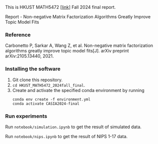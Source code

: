 This is HKUST MATH5472 [[link](https://sites.google.com/site/eeyangc/teaching/math-5472-computer-age-statistical-inference-and-its-applications)] Fall 2024 final report.

Report - Non-negative Matrix Factorization Algorithms Greatly Improve Topic Model Fits

### Reference

Carbonetto P, Sarkar A, Wang Z, et al. Non-negative matrix factorization algorithms greatly improve topic model fits[J]. arXiv preprint arXiv:2105.13440, 2021.

### Installing the software
1. Git clone this repository.
2. `cd HKUST_MATH5472_2024fall_final`.
3. Create and activate the specified conda environment by running
    ```
    conda env create -f environment.yml
    conda activate CASIA2024-final
    ```
### Run experiments
Run `notebook/simulation.ipynb` to get the result of simulated data.

Run `notebook/nips.ipynb` to get the result of NIPS 1-17 data.
